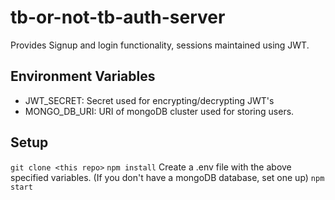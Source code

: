 # tb-or-not-tb-auth-server

Provides Signup and login functionality, sessions maintained using JWT.

## Environment Variables
- JWT_SECRET: Secret used for encrypting/decrypting JWT's
- MONGO_DB_URI: URI of mongoDB cluster used for storing users.

## Setup
``` git clone <this repo> ```
``` npm install ```
Create a .env file with the above specified variables.
(If you don't have a mongoDB database, set one up)
``` npm start ```

